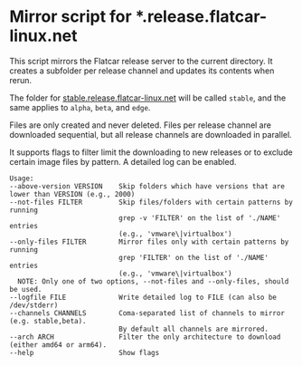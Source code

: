 # Mirror script for *.release.flatcar-linux.net

This script mirrors the Flatcar release server to the current directory.
It creates a subfolder per release channel and updates its contents when rerun.

The folder for [stable.release.flatcar-linux.net](https://stable.release.flatcar-linux.net/)
will be called `stable`, and the same applies to `alpha`, `beta`, and `edge`.

Files are only created and never deleted. Files per release channel are downloaded
sequential, but all release channels are downloaded in parallel.

It supports flags to filter limit the downloading to new releases
or to exclude certain image files by pattern. A detailed log can be enabled.

```
Usage:
--above-version VERSION    Skip folders which have versions that are lower than VERSION (e.g., 2000)
--not-files FILTER         Skip files/folders with certain patterns by running
                           grep -v 'FILTER' on the list of './NAME' entries
                           (e.g., 'vmware\|virtualbox')
--only-files FILTER        Mirror files only with certain patterns by running
                           grep 'FILTER' on the list of './NAME' entries
                           (e.g., 'vmware\|virtualbox')
  NOTE: Only one of two options, --not-files and --only-files, should be used.
--logfile FILE             Write detailed log to FILE (can also be /dev/stderr)
--channels CHANNELS        Coma-separated list of channels to mirror (e.g. stable,beta).
                           By default all channels are mirrored.
--arch ARCH                Filter the only architecture to download (either amd64 or arm64).
--help                     Show flags
```
